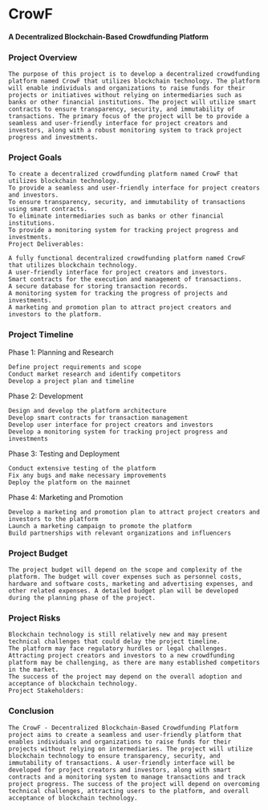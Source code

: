 # CrowF

#### A Decentralized Blockchain-Based Crowdfunding Platform

### Project Overview

    The purpose of this project is to develop a decentralized crowdfunding platform named CrowF that utilizes blockchain technology. The platform will enable individuals and organizations to raise funds for their projects or initiatives without relying on intermediaries such as banks or other financial institutions. The project will utilize smart contracts to ensure transparency, security, and immutability of transactions. The primary focus of the project will be to provide a seamless and user-friendly interface for project creators and investors, along with a robust monitoring system to track project progress and investments.

### Project Goals

    To create a decentralized crowdfunding platform named CrowF that utilizes blockchain technology.
    To provide a seamless and user-friendly interface for project creators and investors.
    To ensure transparency, security, and immutability of transactions using smart contracts.
    To eliminate intermediaries such as banks or other financial institutions.
    To provide a monitoring system for tracking project progress and investments.
    Project Deliverables:

    A fully functional decentralized crowdfunding platform named CrowF that utilizes blockchain technology.
    A user-friendly interface for project creators and investors.
    Smart contracts for the execution and management of transactions.
    A secure database for storing transaction records.
    A monitoring system for tracking the progress of projects and investments.
    A marketing and promotion plan to attract project creators and investors to the platform.

### Project Timeline

Phase 1: Planning and Research

    Define project requirements and scope
    Conduct market research and identify competitors
    Develop a project plan and timeline

Phase 2: Development

    Design and develop the platform architecture
    Develop smart contracts for transaction management
    Develop user interface for project creators and investors
    Develop a monitoring system for tracking project progress and investments

Phase 3: Testing and Deployment

    Conduct extensive testing of the platform
    Fix any bugs and make necessary improvements
    Deploy the platform on the mainnet

Phase 4: Marketing and Promotion

    Develop a marketing and promotion plan to attract project creators and investors to the platform
    Launch a marketing campaign to promote the platform
    Build partnerships with relevant organizations and influencers

### Project Budget

    The project budget will depend on the scope and complexity of the platform. The budget will cover expenses such as personnel costs, hardware and software costs, marketing and advertising expenses, and other related expenses. A detailed budget plan will be developed during the planning phase of the project.

### Project Risks

    Blockchain technology is still relatively new and may present technical challenges that could delay the project timeline.
    The platform may face regulatory hurdles or legal challenges.
    Attracting project creators and investors to a new crowdfunding platform may be challenging, as there are many established competitors in the market.
    The success of the project may depend on the overall adoption and acceptance of blockchain technology.
    Project Stakeholders:

### Conclusion

    The CrowF - Decentralized Blockchain-Based Crowdfunding Platform project aims to create a seamless and user-friendly platform that enables individuals and organizations to raise funds for their projects without relying on intermediaries. The project will utilize blockchain technology to ensure transparency, security, and immutability of transactions. A user-friendly interface will be developed for project creators and investors, along with smart contracts and a monitoring system to manage transactions and track project progress. The success of the project will depend on overcoming technical challenges, attracting users to the platform, and overall acceptance of blockchain technology.

